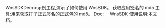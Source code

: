 
WnsSDKDemo:示例工程,演示了如何使用 WnsSDK。
获取应用签名的 md5 工具:用来获取打了正式签名的正式包的 md5。
Doc:
&#160;&#160;&#160;&#160;WnsSDK 使用说明:本文档。



